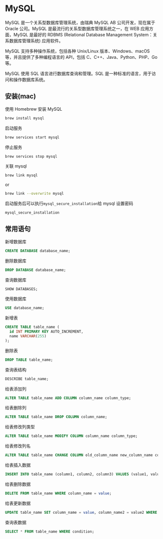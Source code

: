 # MySQL

MySQL 是一个关系型数据库管理系统，由瑞典 MySQL AB 公司开发，现在属于 Oracle 公司。MySQL 是最流行的关系型数据库管理系统之一，在 WEB 应用方面，MySQL 是最好的 RDBMS (Relational Database Management System：关系数据库管理系统) 应用软件。

MySQL 支持多种操作系统，包括各种 Unix/Linux 版本、Windows、macOS 等，并且提供了多种编程语言的 API，包括 C、C++、Java、Python、PHP、Go 等。

MySQL 使用 SQL 语言进行数据库查询和管理。SQL 是一种标准的语言，用于访问和操作数据库系统。

## 安装(mac)

使用 Homebrew 安装 MySQL

```bash
brew install mysql
```

启动服务

```bash
brew services start mysql
```

停止服务

```bash
brew services stop mysql
```

关联 mysql

```bash
brew link mysql
```

or

```bash
brew link --overwrite mysql
```

启动服务后可以执行`mysql_secure_installation`给 mysql 设置密码

```bash
mysql_secure_installation
```

## 常用语句

新增数据库

```sql
CREATE DATABASE database_name;
```

删除数据库

```sql
DROP DATABASE database_name;
```

查询数据库

```sql
SHOW DATABASES;
```

使用数据库

```sql
USE database_name;
```

新增表

```sql
CREATE TABLE table_name (
  id INT PRIMARY KEY AUTO_INCREMENT,
  name VARCHAR(255)
);
```

删除表

```sql
DROP TABLE table_name;
```

查询表结构

```sql
DESCRIBE table_name;
```

给表添加列

```sql
ALTER TABLE table_name ADD COLUMN column_name column_type;
```

给表删除列

```sql
ALTER TABLE table_name DROP COLUMN column_name;
```

给表修改列类型

```sql
ALTER TABLE table_name MODIFY COLUMN column_name column_type;
```

给表修改列名

```sql
ALTER TABLE table_name CHANGE COLUMN old_column_name new_column_name column_type;
```

给表插入数据

```sql
INSERT INTO table_name (column1, column2, column3) VALUES (value1, value2, value3);
```

给表删除数据

```sql
DELETE FROM table_name WHERE column_name = value;
```

给表更新数据

```sql
UPDATE table_name SET column_name = value, column_name2 = value2 WHERE condition;
```

查询表数据

```sql
SELECT * FROM table_name WHERE condition;
```
